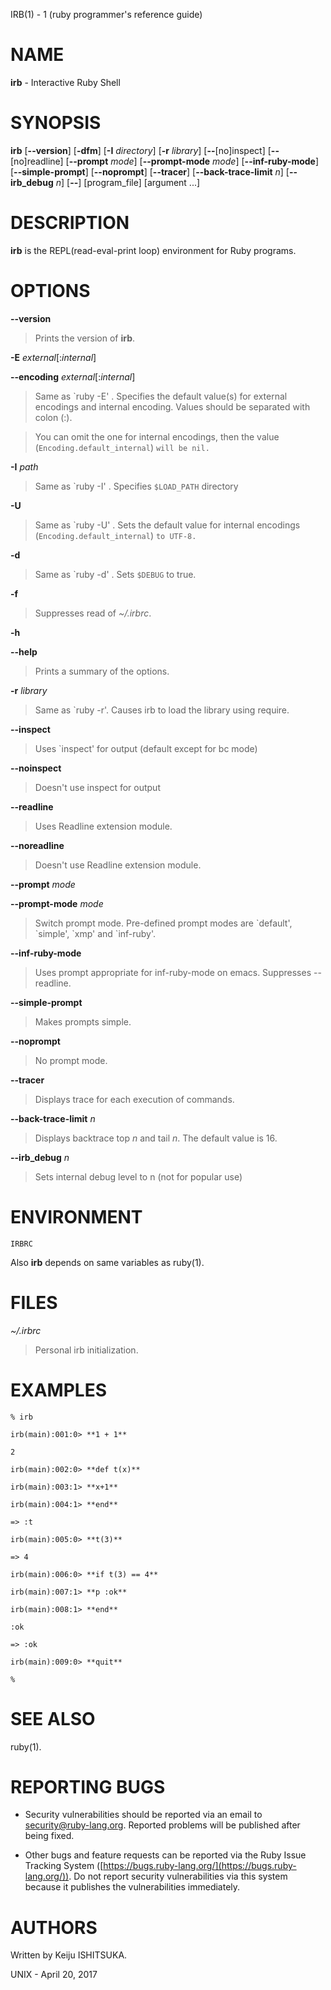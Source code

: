 IRB(1) - 1 (ruby programmer's reference guide)

# NAME

**irb** - Interactive Ruby Shell

# SYNOPSIS

**irb**
\[**--version**]
\[**-dfm**]
\[**-I**&nbsp;*directory*]
\[**-r**&nbsp;*library*]
\[**--**\[no]inspect]
\[**--**\[no]readline]
\[**--prompt**&nbsp;*mode*]
\[**--prompt-mode**&nbsp;*mode*]
\[**--inf-ruby-mode**]
\[**--simple-prompt**]
\[**--noprompt**]
\[**--tracer**]
\[**--back-trace-limit**&nbsp;*n*]
\[**--irb\_debug**&nbsp;*n*]
\[**--**]
\[program\_file]
\[argument&nbsp;...]

# DESCRIPTION

**irb**
is the REPL(read-eval-print loop) environment for Ruby programs.

# OPTIONS

**--version**

> Prints the version of
> **irb**.

**-E** *external*\[:*internal*]

**--encoding** *external*\[:*internal*]

> Same as \`ruby -E' .
> Specifies the default value(s) for external encodings and internal encoding. Values should be separated with colon (:).

> You can omit the one for internal encodings, then the value
> (`Encoding.default_internal`) `will be nil.`

**-I** *path*

> Same as \`ruby -I' .
> Specifies
> `$LOAD_PATH`
> directory

**-U**

> Same as \`ruby -U' .
> Sets the default value for internal encodings
> (`Encoding.default_internal`) `to UTF-8.`

**-d**

> Same as \`ruby -d' .
> Sets
> `$DEBUG`
> to true.

**-f**

> Suppresses read of
> *~/.irbrc*.

**-h**

**--help**

> Prints a summary of the options.

**-r** *library*

> Same as \`ruby -r'.
> Causes irb to load the library using require.

**--inspect**

> Uses \`inspect' for output (default except for bc mode)

**--noinspect**

> Doesn't use inspect for output

**--readline**

> Uses Readline extension module.

**--noreadline**

> Doesn't use Readline extension module.

**--prompt** *mode*

**--prompt-mode** *mode*

> Switch prompt mode. Pre-defined prompt modes are
> \`default', \`simple', \`xmp' and \`inf-ruby'.

**--inf-ruby-mode**

> Uses prompt appropriate for inf-ruby-mode on emacs.
> Suppresses --readline.

**--simple-prompt**

> Makes prompts simple.

**--noprompt**

> No prompt mode.

**--tracer**

> Displays trace for each execution of commands.

**--back-trace-limit** *n*

> Displays backtrace top
> *n*
> and tail
> *n*.
> The default value is 16.

**--irb\_debug** *n*

> Sets internal debug level to n (not for popular use)

# ENVIRONMENT

`IRBRC`

Also
**irb**
depends on same variables as
ruby(1).

# FILES

*~/.irbrc*

> Personal irb initialization.

# EXAMPLES

	% irb

	irb(main):001:0> **1 + 1**

	2

	irb(main):002:0> **def t(x)**

	irb(main):003:1> **x+1**

	irb(main):004:1> **end**

	=> :t

	irb(main):005:0> **t(3)**

	=> 4

	irb(main):006:0> **if t(3) == 4**

	irb(main):007:1> **p :ok**

	irb(main):008:1> **end**

	:ok

	=> :ok

	irb(main):009:0> **quit**

	%

# SEE ALSO

ruby(1).

# REPORTING BUGS

*	Security vulnerabilities should be reported via an email to
	[security@ruby-lang.org](mailto:security@ruby-lang.org).
	Reported problems will be published after being fixed.

*	Other bugs and feature requests can be reported via the
	Ruby Issue Tracking System
	([https://bugs.ruby-lang.org/](https://bugs.ruby-lang.org/)).
	Do not report security vulnerabilities
	via this system because it publishes the vulnerabilities immediately.

# AUTHORS

Written by Keiju ISHITSUKA.

UNIX - April 20, 2017
